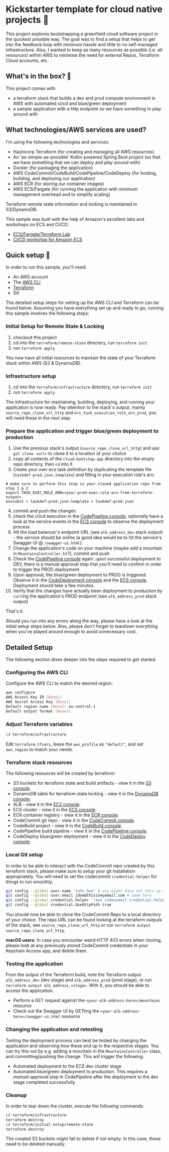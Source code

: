 # Kickstarter template for cloud native projects 🚀

This project explores bootstrapping a greenfield cloud software project in the quickest possible way. The goal was to find a setup that helps to get into the feedback loop with minimum hassle and little to no self-managed infrastructure. Also, I wanted to keep as many resources as possible (i.e. _all resources_) within AWS to minimise the need for external Repos, Terraform Cloud accounts, etc.

## What's in the box? 🧰

This project comes with

- a terraform stack that builds a dev and prod compute environment in AWS with automated ci/cd and blue/green deployment
- a sample application with a http endpoint so we have something to play around with

## What technologies/AWS services are used?

I'm using the following technologies and services:

- Hashicorp Terraform (for creating and managing all AWS resources)
- An 'as-simple-as-possible' Kotlin-powered Spring Boot project (so that we have something that we can deploy and play around with)
- Docker (for packaging the application)
- AWS CodeCommit/CodeBuild/CodePipeline/CodeDeploy (for hosting, building, and deploying our application)
- AWS ECR (for storing our container images)
- AWS ECS/Fargate (for running the application with minimum management overhead and to simplify scaling)

Terraform remote state information and locking is maintained in S3/DynamoDB.

This sample was built with the help of Amazon's excellent labs and workshops on ECS and CI/CD:

- [ECS/Fargate/Terraform Lab](https://devops-ecs-fargate.workshop.aws/en/)
- [CI/CD workshop for Amazon ECS](https://catalog.us-east-1.prod.workshops.aws/v2/workshops/869f7eee-d3a2-490b-bf9a-ac90a8fb2d36/en-US)

## Quick setup 🔨

In order to run this sample, you'll need:

- An AWS account
- The [AWS CLI](https://docs.aws.amazon.com/cli/latest/userguide/cli-chap-getting-started.html)
- [Terraform](https://learn.hashicorp.com/tutorials/terraform/install-cli)
- Git

The detailed setup steps for setting up the AWS CLI and Terraform can be found below. 
Assuming you have everything set up and ready to go, running this sample involves the following steps:

### Initial Setup for Remote State & Locking

1. checkout this project
2. cd into the `terraform/remote-state` directory, run `terraform init`
3. run `terraform apply`

You now have all initial resources to maintain the state of your Terraform stack within AWS (S3 & DynamoDB).

### Infrastructure setup

1. cd into the `terraform/infrastructure` directory, run `terraform init`
2. run `terraform apply`

The infrastructure for maintaining, building, deploying, and running your application is now ready. Pay attention to the stack's output, mainly `source_repo_clone_url_http` and `ecs_task_execution_role_arn_prod`, you will need these in the next step.

### Prepare the application and trigger blue/green deployment to production

1. Use the previous stack's output (`source_repo_clone_url_http`) and use `git clone <url>` to clone it to a location of your choice
2. copy all contents of the `cloud-bootstap-app` directory into the empty repo directory, then `cd` into it
3. Create your own ecs task definition by duplicating the template file (`taskdef-prod.json.template`) and filling in your execution role's arn:

```shell
# make sure to perform this step in your cloned application repo from step 1 & 2
export TASK_EXEC_ROLE_ARN=<your-prod-exec-role-arn-from-terraform-output>
envsubst < taskdef-prod.json.template > taskdef-prod.json
```

4. commit and push the changes
5. check the ci/cd execution in the [CodePipeline console](https://console.aws.amazon.com/codepipeline), optionally have a look at the service events in the [ECS console](https://console.aws.amazon.com/ecs) to observe the deployment process
6. Hit the load balancer's endpoint URL (see `alb_address_dev` stack output) - the service should be online (a good idea would be to hit the service's Swagger UI @ `/swagger-ui.html`).
7. Change the application's code on your machine (maybe add a mountain in `MountainsController.kt`?), commit and push
8. Check the [CodePipeline console](https://console.aws.amazon.com/codepipeline) again. upon successful deployment to DEV, there is a manual approval step that you'll need to confirm in order to trigger the PROD deployment
9. Upon approval, the blue/green deployment to PROD is triggered. Observe it in the [CodeDeployment console](https://console.aws.amazon.com/codedeploy) and the [ECS console](https://console.aws.amazon.com/ecs). Deployment should take a few minutes.
10. Verify that the changes have actually been deployment to production by `curl`ing the application's PROD endpoint (see `alb_address_prod` stack output)

That's it.

Should you run into any errors along the way, please have a look at the initial setup steps below. Also, please don't forget to teardown everything when you've played around enough to avoid unnecessary cost.

## Detailed Setup

The following section dives deeper into the steps required to get started.

### Configuring the AWS CLI

Configure the AWS CLI to match the desired region:

```bash
aws configure
AWS Access Key ID [None]: 
AWS Secret Access Key [None]: 
Default region name [None]: eu-central-1
Default output format [None]: 
```

### Adjust Terraform variables

```bash
cd terraform/infrastructure
```

Edit `terraform.tfvars`, leave the `aws_profile` as `"default"`, and set `aws_region` to match your needs. 

### Terraform stack resources

The following resources will be created by terraform:

- S3 buckets for terraform state and build artifacts - view it in the [S3 console](https://s3.console.aws.amazon.com/s3).
- DynamoDB table for terraform state locking - view it in the [DynamoDB console](https://s3.console.aws.amazon.com/dynamodb).
- ALB - view it in the [EC2 console](https://console.aws.amazon.com/ec2).
- ECS cluster - view it in the [ECS console](https://console.aws.amazon.com/ecs).
- ECR container registry - view it in the [ECR console](https://console.aws.amazon.com/ecr).
- CodeCommit git repo - view it in the [CodeCommit console](https://console.aws.amazon.com/codecommit).
- CodeBuild project - view it in the [CodeBuild console](https://console.aws.amazon.com/codebuild).
- CodePipeline build pipeline - view it in the [CodePipeline console](https://console.aws.amazon.com/codepipeline).
- CodeDeploy blue/green deployment - view it in the [CodeDeploy console](https://console.aws.amazon.com/codedeploy).

### Local Git setup

In order to be able to interact with the CodeCommit repo created by this terraform stack, please make sure to setup your git installation appropriately. You will need to set the codecommit `credential-helper` for things to run smoothly.

```bash
git config --global user.name "John Doe" # you might have set this up already
git config --global user.email jdoe@thisismyemail.com # same here
git config --global credential.helper '!aws codecommit credential-helper $@'
git config --global credential.UseHttpPath true
```

You should now be able to clone the CodeCommit Repo to a local directory of your choice. The repo URL can be found looking at the terraform outputs of the stack, see `source_repo_clone_url_http` or run `terraform output source_repo_clone_url_http`.

**macOS users**: In case you encounter weird HTTP 403 errors when cloning, please look at any previously stored CodeCommit credentials in your Keychain Access app, and delete them.

### Testing the application

From the output of the Terraform build, note the Terraform output `alb_address_dev` (dev stage) and `alb_address_prod` (prod stage), or run `terraform output alb_address_<stage>`. With it, you should be able to access the application:
- Perform a GET request against the `<your-alb-address-here>/mountains` resource
- Check out the Swagger UI by GETting the `<your-alb-address-here>/swagger-ui.html` resource

### Changing the application and retesting

Testing the deployment process can best be tested by changing the application and observing how these end up in the respective stages. You can try this out by e.g. adding a mountain in the `MountainsController` class, and committing/pushing the change. This will trigger the following:

- Automated deployment to the ECS dev cluster stage
- Automated blue/green deployment to production. This requires a *manual approval* step in CodePipeline after the deployment to the dev stage completed successfully

### Cleanup

In order to tear down the cluster, execute the following commands:

```bash
cd terraform/infrastructure
terraform destroy
cd terraform/initial-setup/remote-state
terraform destroy
```

The created S3 buckets might fail to delete if not empty. In this case, these need to be deleted manually.
